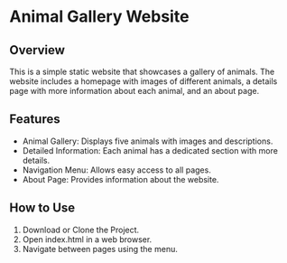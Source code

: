 # Animal Gallery Website

## Overview
This is a simple static website that showcases a gallery of animals. The website includes a homepage with images of different animals, a details page with more information about each animal, and an about page.

## Features
- Animal Gallery: Displays five animals with images and descriptions.
- Detailed Information: Each animal has a dedicated section with more details.
- Navigation Menu: Allows easy access to all pages.
- About Page: Provides information about the website.

## How to Use
1. Download or Clone the Project.
2. Open index.html in a web browser.
3. Navigate between pages using the menu.
